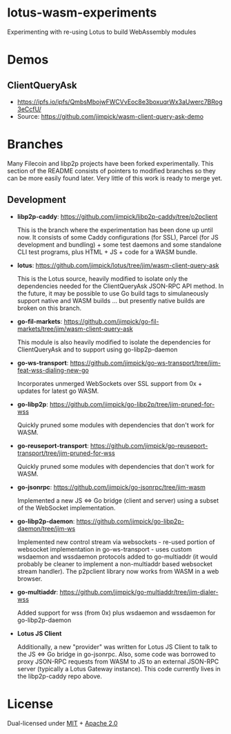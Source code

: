 lotus-wasm-experiments
======================

Experimenting with re-using Lotus to build WebAssembly modules

# Demos

## ClientQueryAsk

* https://ipfs.io/ipfs/QmbsMbojwFWCVvEoc8e3boxuqrWx3aUwerc7BRog3eCcfU/
* Source: https://github.com/jimpick/wasm-client-query-ask-demo

# Branches

Many Filecoin and libp2p projects have been forked experimentally. This section
of the README consists of pointers to modified branches so they can be more
easily found later. Very little of this work is ready to merge yet.

## Development

* **libp2p-caddy**: https://github.com/jimpick/libp2p-caddy/tree/p2pclient

  This is the branch where the experimentation has been done up until now. It
  consists of some Caddy configurations (for SSL), Parcel (for JS development
  and bundling) + some test daemons and some standalone CLI test programs,
  plus HTML + JS + code for a WASM bundle.

* **lotus**: https://github.com/jimpick/lotus/tree/jim/wasm-client-query-ask

  This is the Lotus source, heavily modified to isolate only the dependencies
  needed for the ClientQueryAsk JSON-RPC API method. In the future, it may
  be possible to use Go build tags to simulaneously support native and WASM
  builds ... but presently native builds are broken on this branch.

* **go-fil-markets**: https://github.com/jimpick/go-fil-markets/tree/jim/wasm-client-query-ask

  This module is also heavily modified to isolate the dependencies for
  ClientQueryAsk and to support using go-libp2p-daemon

* **go-ws-transport**: https://github.com/jimpick/go-ws-transport/tree/jim-feat-wss-dialing-new-go

  Incorporates unmerged WebSockets over SSL support from 0x + updates for
  latest go WASM.

* **go-libp2p**: https://github.com/jimpick/go-libp2p/tree/jim-pruned-for-wss

  Quickly pruned some modules with dependencies that don't work for WASM.

* **go-reuseport-transport**: https://github.com/jimpick/go-reuseport-transport/tree/jim-pruned-for-wss

  Quickly pruned some modules with dependencies that don't work for WASM.

* **go-jsonrpc**: https://github.com/jimpick/go-jsonrpc/tree/jim-wasm

  Implemented a new JS <=> Go bridge (client and server) using a subset of
  the WebSocket implementation.

* **go-libp2p-daemon**: https://github.com/jimpick/go-libp2p-daemon/tree/jim-ws

  Implemented new control stream via websockets - re-used portion of websocket
  implementation in go-ws-transport - uses custom wsdaemon and wssdaemon
  protocols added to go-multiaddr (it would probably be cleaner to implement
  a non-multiaddr based websocket stream handler). The p2pclient library
  now works from WASM in a web browser.

* **go-multiaddr**: https://github.com/jimpick/go-multiaddr/tree/jim-dialer-wss

  Added support for wss (from 0x) plus wsdaemon and wssdaemon for
  go-libp2p-daemon

* **Lotus JS Client**

  Additionally, a new "provider" was written for Lotus JS Client to talk
  to the JS <=> Go bridge in go-jsonrpc. Also, some code was borrowed to
  proxy JSON-RPC requests from WASM to JS to an external JSON-RPC server
  (typically a Lotus Gateway instance). This code currently lives in
  the libp2p-caddy repo above.

# License

Dual-licensed under [MIT](https://github.com/filecoin-project/lotus/blob/master/LICENSE-MIT) + [Apache 2.0](https://github.com/filecoin-project/lotus/blob/master/LICENSE-APACHE)

